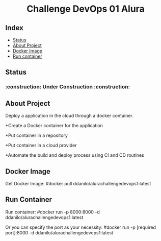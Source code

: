 <h1 align="center"> Challenge DevOps 01 Alura </h1>

## Index 

* [Status](#status)
* [About Project](#about-project)
* [Docker Image](#docker-image)
* [Run container](#run-container)

## Status
<h3> 
    :construction:  Under Construction :construction:
</h3>

## About Project
Deploy a application in the cloud through a docker container.

*Create a Docker container for the application</p>
*Put container in a repository</p> 
*Put container in a cloud provider</p>
*Automate the build and deploy process using CI and CD routines</p>


## Docker Image
Get Docker Image: #docker pull ddanilo/alurachallengedevops1:latest

## Run Container
Run container: #docker run -p 8000:8000 -d ddanilo/alurachallengedevops1:latest</p>
Or you can specify the port as your necessity: #docker run -p [required port]:8000 -d ddanilo/alurachallengedevops1:latest</p>
